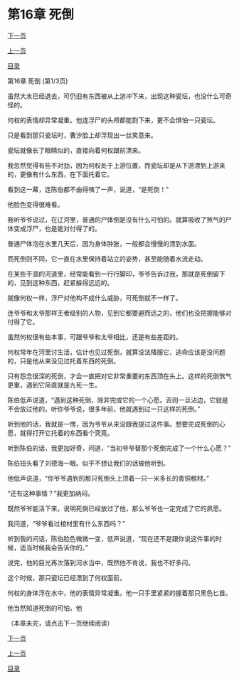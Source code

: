 <h1>第16章   死倒</h1>
            <div><p><a href="./0046_%E7%AC%AC16%E7%AB%A0_%E6%AD%BB%E5%80%92.md">下一页</a></p><p><a href="./0044_%E7%AC%AC15%E7%AB%A0_%E7%93%B7%E5%9D%9B.md">上一页</a></p><p><a href="../">目录</a></p></div>
            <div><p>第16章   死倒 (第1/3页)</p><p>虽然大水已经退去，可仍旧有东西被从上游冲下来，出现这种瓷坛，也没什么可奇怪的。</p><p>何权的表情却异常凝重。他连浮尸的头颅都能割下来，更不会惧怕一只瓷坛。</p><p>只是看到那只瓷坛时，曹汐脸上却浮现出一丝笑意来。</p><p>瓷坛就像长了眼睛似的，直接向着何权跟前漂来。</p><p>我忽然觉得有些不对劲，因为何权处于上游位置，而瓷坛却是从下游漂到上游来的，更像有什么东西，在下面托着它。</p><p>看到这一幕，连陈伯都不由得咦了一声，说道，“是死倒！”</p><p>他脸色变得很难看。</p><p>我听爷爷说过，在辽河里，普通的尸体倒是没有什么可怕的。就算吸收了煞气的尸体变成浮尸，也是能对付得了的。</p><p>普通尸体泡在水里几天后，因为身体肿胀，一般都会慢慢的漂到水面。</p><p>而死倒则不同，它一直在水里保持着站立的姿势，甚至能随着水流走动。</p><p>在某些干涸的河道里，经常能看到一行行脚印，爷爷告诉过我，那就是死倒留下的，见到这种东西，赶紧躲得远远的。</p><p>就像何权一样，浮尸对他构不成什么威胁，可死倒就不一样了。</p><p>连爷爷和太爷那样王者级别的人物，见到它都要避而远之的，他们也没把握能够对付得了它。</p><p>虽然何权很有些本事，可跟爷爷和太爷相比，还是有些差距的。</p><p>何权常年在河里讨生活，估计也见过死倒，就算没法降服它，逃命应该是没问题的，只是他从来没见过托着东西的死倒。</p><p>只有怨念很深的死倒，才会一直把对它非常重要的东西顶在头上。这样的死倒煞气更重，遇到它简直就是九死一生。</p><p>陈伯低声说道，“遇到这种死倒，除非完成它的一个心愿。否则一旦沾边，它就是不会放过他的。听你爷爷说，很多年前，他就遇到过一只这样的死倒。”</p><p>听到他的话，我就是一愣，因为爷爷从来没跟我提过这件事。想要完成死倒的心愿，就得打开它托着的东西看个究竟。</p><p>听到陈伯的话，我更加好奇，问道，“当初爷爷替那个死倒完成了一个什么心愿？”</p><p>陈伯扭头看了刘德海一眼。似乎不想让我们的话被他听到。</p><p>他低声说道，“你爷爷遇到的那只死倒头上顶着一只一米多长的青铜棺材。”</p><p>“还有这种事情？”我更加纳闷。</p><p>既然爷爷能活下来，说明死倒已经放过了他，那么爷爷也一定完成了它的夙愿。</p><p>我问道，“爷爷看过棺材里有什么东西吗？”</p><p>听到我的问话，陈伯脸色微微一变，低声说道，“现在还不是跟你说这件事的时候，适当时候我会告诉你的。”</p><p>说完，他的目光再次落到河水当中，既然他不肯说，我也不好多问。</p><p>这个时候，那只瓷坛已经漂到了何权面前，</p><p>何权的身体浮在水中，他的表情异常凝重。他一只手里紧紧的握着那只黑色匕首。</p><p>他当然知道死倒的可怕，他</p><p>（本章未完，请点击下一页继续阅读）</p></div>
            <div><p><a href="./0046_%E7%AC%AC16%E7%AB%A0_%E6%AD%BB%E5%80%92.md">下一页</a></p><p><a href="./0044_%E7%AC%AC15%E7%AB%A0_%E7%93%B7%E5%9D%9B.md">上一页</a></p><p><a href="../">目录</a></p></div>